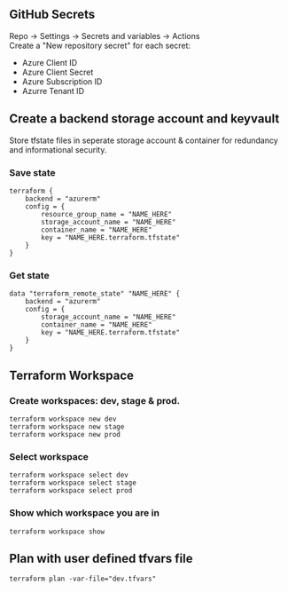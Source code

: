 ## GitHub Secrets

Repo -> Settings -> Secrets and variables -> Actions   
Create a "New repository secret" for each secret:  
- Azure Client ID  
- Azure Client Secret  
- Azure Subscription ID  
- Azurre Tenant ID  

## Create a backend storage account and keyvault

Store tfstate files in seperate storage account & container for redundancy and
informational security.

### Save state

```hsl
terraform {
    backend = "azurerm"
    config = {
        resource_group_name = "NAME_HERE"
        storage_account_name = "NAME_HERE"
        container_name = "NAME_HERE"
        key = "NAME_HERE.terraform.tfstate"
    }
}
```

### Get state

```hsl
data "terraform_remote_state" "NAME_HERE" {
    backend = "azurerm"
    config = {
        storage_account_name = "NAME_HERE"
        container_name = "NAME_HERE"
        key = "NAME_HERE.terraform.tfstate"
    }
}
```

## Terraform Workspace

### Create workspaces: dev, stage & prod.  

```hsl
terraform workspace new dev
terraform workspace new stage
terraform workspace new prod
```

### Select workspace

```hsl
terraform workspace select dev
terraform workspace select stage
terraform workspace select prod
```

### Show which workspace you are in

```hsl
terraform workspace show
```

## Plan with user defined tfvars file

```hsl
terraform plan -var-file="dev.tfvars"
```